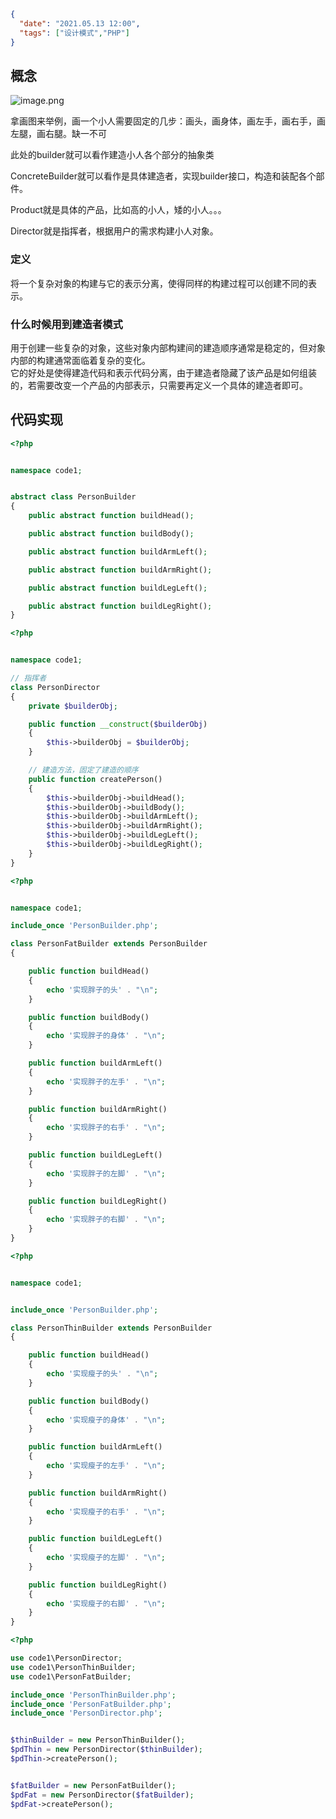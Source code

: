 ```json
{
  "date": "2021.05.13 12:00",
  "tags": ["设计模式","PHP"]
}
```

## 概念

![image.png](../../assets/content/shejimoshi/13/01.png)

拿画图来举例，画一个小人需要固定的几步：画头，画身体，画左手，画右手，画左腿，画右腿。缺一不可

此处的builder就可以看作建造小人各个部分的抽象类

ConcreteBuilder就可以看作是具体建造者，实现builder接口，构造和装配各个部件。

Product就是具体的产品，比如高的小人，矮的小人。。。

Director就是指挥者，根据用户的需求构建小人对象。

### 定义
将一个复杂对象的构建与它的表示分离，使得同样的构建过程可以创建不同的表示。

### 什么时候用到建造者模式
用于创建一些复杂的对象，这些对象内部构建间的建造顺序通常是稳定的，但对象内部的构建通常面临着复杂的变化。<br />它的好处是使得建造代码和表示代码分离，由于建造者隐藏了该产品是如何组装的，若需要改变一个产品的内部表示，只需要再定义一个具体的建造者即可。


## 代码实现
```php
<?php


namespace code1;


abstract class PersonBuilder
{
    public abstract function buildHead();

    public abstract function buildBody();

    public abstract function buildArmLeft();

    public abstract function buildArmRight();

    public abstract function buildLegLeft();

    public abstract function buildLegRight();
}
```
```php
<?php


namespace code1;

// 指挥者
class PersonDirector
{
    private $builderObj;

    public function __construct($builderObj)
    {
        $this->builderObj = $builderObj;
    }

    // 建造方法，固定了建造的顺序
    public function createPerson()
    {
        $this->builderObj->buildHead();
        $this->builderObj->buildBody();
        $this->builderObj->buildArmLeft();
        $this->builderObj->buildArmRight();
        $this->builderObj->buildLegLeft();
        $this->builderObj->buildLegRight();
    }
}
```
```php
<?php


namespace code1;

include_once 'PersonBuilder.php';

class PersonFatBuilder extends PersonBuilder
{

    public function buildHead()
    {
        echo '实现胖子的头' . "\n";
    }

    public function buildBody()
    {
        echo '实现胖子的身体' . "\n";
    }

    public function buildArmLeft()
    {
        echo '实现胖子的左手' . "\n";
    }

    public function buildArmRight()
    {
        echo '实现胖子的右手' . "\n";
    }

    public function buildLegLeft()
    {
        echo '实现胖子的左脚' . "\n";
    }

    public function buildLegRight()
    {
        echo '实现胖子的右脚' . "\n";
    }
}
```
```php
<?php


namespace code1;


include_once 'PersonBuilder.php';

class PersonThinBuilder extends PersonBuilder
{

    public function buildHead()
    {
        echo '实现瘦子的头' . "\n";
    }

    public function buildBody()
    {
        echo '实现瘦子的身体' . "\n";
    }

    public function buildArmLeft()
    {
        echo '实现瘦子的左手' . "\n";
    }

    public function buildArmRight()
    {
        echo '实现瘦子的右手' . "\n";
    }

    public function buildLegLeft()
    {
        echo '实现瘦子的左脚' . "\n";
    }

    public function buildLegRight()
    {
        echo '实现瘦子的右脚' . "\n";
    }
}
```
```php
<?php

use code1\PersonDirector;
use code1\PersonThinBuilder;
use code1\PersonFatBuilder;

include_once 'PersonThinBuilder.php';
include_once 'PersonFatBuilder.php';
include_once 'PersonDirector.php';


$thinBuilder = new PersonThinBuilder();
$pdThin = new PersonDirector($thinBuilder);
$pdThin->createPerson();


$fatBuilder = new PersonFatBuilder();
$pdFat = new PersonDirector($fatBuilder);
$pdFat->createPerson();

```
